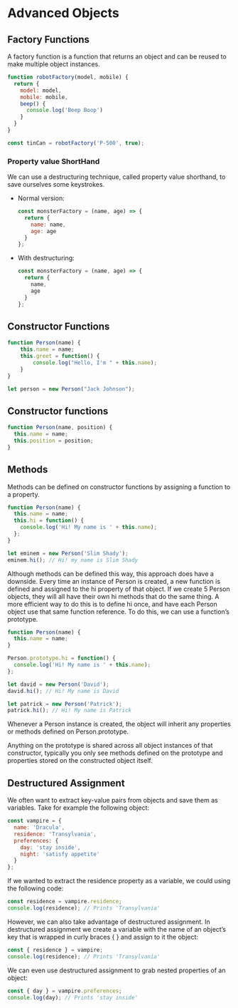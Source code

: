 # Advanced Objects

## Factory Functions

A factory function is a function that returns an object and can be reused to make multiple object instances.

  ```Javascript
  function robotFactory(model, mobile) {
    return {
      model: model,
      mobile: mobile,
      beep() {
        console.log('Beep Boop')
      }
    }
  }

  const tinCan = robotFactory('P-500', true);
  ```

### Property value ShortHand

We can use a destructuring technique, called property value shorthand, to save ourselves some keystrokes.

- Normal version:

  ```javascript
  const monsterFactory = (name, age) => {
    return {
      name: name,
      age: age
    }
  };
  ```

- With destructuring:

  ```javascript
  const monsterFactory = (name, age) => {
    return {
      name,
      age
    }
  };
  ```

## Constructor Functions

  ```Javascript
  function Person(name) {
      this.name = name;
      this.greet = function() {
          console.log("Hello, I'm " + this.name);
      }
  }

  let person = new Person("Jack Johnson");
  ```

## Constructor functions

```Javascript
function Person(name, position) {
  this.name = name;
  this.position = position;
}
```

## Methods

Methods can be defined on constructor functions by assigning a function to a property.

```Javascript
function Person(name) {
  this.name = name;
  this.hi = function() {
    console.log('Hi! My name is ' + this.name);
  };
}

let eminem = new Person('Slim Shady');
eminem.hi(); // Hi! my name is Slim Shady
```

Although methods can be defined this way, this approach does have a downside. Every time an instance of Person is created, a new function is defined and assigned to the hi property of that object. If we create 5 Person objects, they will all have their own hi methods that do the same thing. A more efficient way to do this is to define hi once, and have each Person object use that same function reference. To do this, we can use a function’s prototype.

```Javascript
function Person(name) {
  this.name = name;
}

Person.prototype.hi = function() {
  console.log('Hi! My name is ' + this.name);
};

let david = new Person('David');
david.hi(); // Hi! My name is David

let patrick = new Person('Patrick');
patrick.hi(); // Hi! My name is Patrick
```

Whenever a Person instance is created, the object will inherit any properties or methods defined on Person.prototype.

Anything on the prototype is shared across all object instances of that constructor, typically you only see methods defined on the prototype and properties stored on the constructed object itself.

## Destructured Assignment

We often want to extract key-value pairs from objects and save them as variables. Take for example the following object:

  ```javascript
  const vampire = {
    name: 'Dracula',
    residence: 'Transylvania',
    preferences: {
      day: 'stay inside',
      night: 'satisfy appetite'
    }
  };
  ```

If we wanted to extract the residence property as a variable, we could using the following code:

  ```javascript
  const residence = vampire.residence;
  console.log(residence); // Prints 'Transylvania'
  ```

However, we can also take advantage of destructured assignment. In destructured assignment we create a variable with the name of an object’s key that is wrapped in curly braces { } and assign to it the object:

```javascript
const { residence } = vampire;
console.log(residence); // Prints 'Transylvania'
```

We can even use destructured assignment to grab nested properties of an object:

```javascript
const { day } = vampire.preferences;
console.log(day); // Prints 'stay inside'
```
